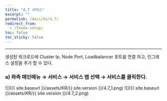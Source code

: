 ```yaml
---
title: "4.7 서비스"
excerpt: ""
permalink: /docs/ko/4.7/
redirect_from:
  - /theme-setup/
toc: false
toc_sticky: false
---
```


---
생성된 워크로드에 Cluster Ip, Node Port, Loadbalancer 포트를 연결 하고, 인그레스 설정을 추가 할 수 있다.

### a\) 좌측 메인메뉴 → 서비스 → 서비스 맵 선택 → 서비스를 클릭한다.
![]({{ site.baseurl }}/assets/KR/{{ site.version }}/4.7_1.png)
![]({{ site.baseurl }}/assets/KR/{{ site.version }}/4.7_2.png)
